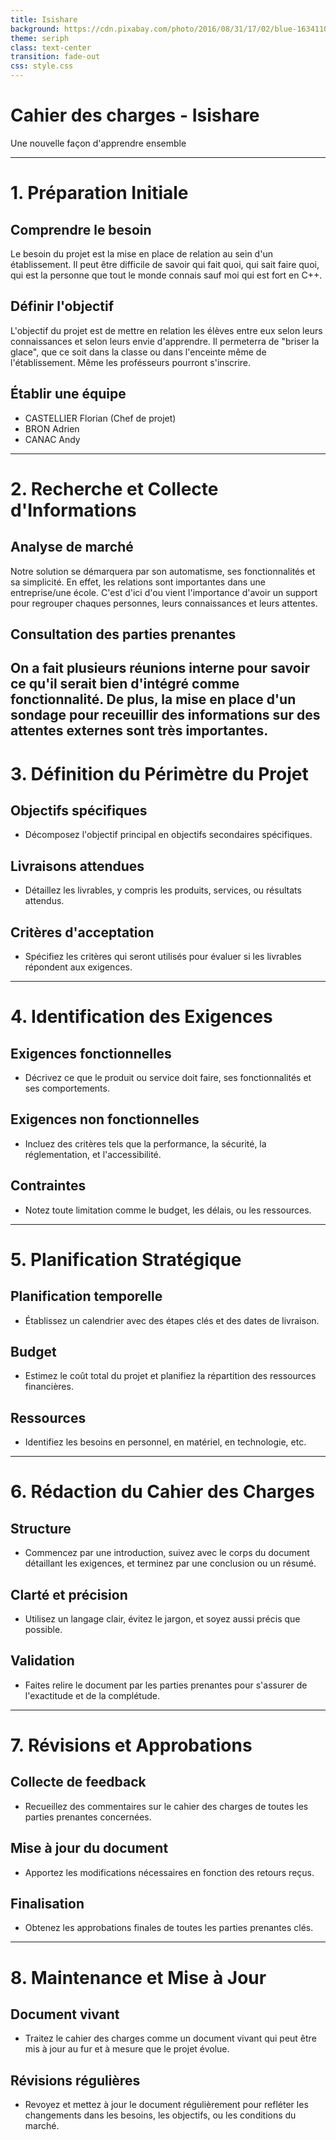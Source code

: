 ```yaml
---
title: Isishare
background: https://cdn.pixabay.com/photo/2016/08/31/17/02/blue-1634110_1280.png
theme: seriph
class: text-center
transition: fade-out
css: style.css
---
```


# Cahier des charges - Isishare

<div class="pt-1">
Une nouvelle façon d'apprendre ensemble
</div>

---

# 1. Préparation Initiale

## Comprendre le besoin
Le besoin du projet est la mise en place de relation au sein d'un établissement. Il peut être difficile de savoir qui fait quoi, qui sait faire quoi, qui est la personne que tout le monde connais sauf moi qui est fort en C++. 

## Définir l'objectif
L'objectif du projet est de mettre en relation les élèves entre eux selon leurs connaissances et selon leurs envie d'apprendre. Il permeterra de "briser la glace", que ce soit dans la classe ou dans l'enceinte même de l'établissement. Même les profésseurs pourront s'inscrire.

## Établir une équipe
- CASTELLIER Florian (Chef de projet)
- BRON Adrien
- CANAC Andy
---

# 2. Recherche et Collecte d'Informations

## Analyse de marché
Notre solution se démarquera par son automatisme, ses fonctionnalités et sa simplicité. En effet, les relations sont importantes dans une entreprise/une école. C'est d'ici d'ou vient l'importance d'avoir un support pour regrouper chaques personnes, leurs connaissances et leurs attentes.

## Consultation des parties prenantes
On a fait plusieurs réunions interne pour savoir ce qu'il serait bien d'intégré comme fonctionnalité.
De plus, la mise en place d'un sondage pour receuillir des informations sur des attentes externes sont très importantes.
---

# 3. Définition du Périmètre du Projet

## Objectifs spécifiques
- Décomposez l'objectif principal en objectifs secondaires spécifiques.

## Livraisons attendues
- Détaillez les livrables, y compris les produits, services, ou résultats attendus.

## Critères d'acceptation
- Spécifiez les critères qui seront utilisés pour évaluer si les livrables répondent aux exigences.

---

# 4. Identification des Exigences

## Exigences fonctionnelles
- Décrivez ce que le produit ou service doit faire, ses fonctionnalités et ses comportements.

## Exigences non fonctionnelles
- Incluez des critères tels que la performance, la sécurité, la réglementation, et l'accessibilité.

## Contraintes
- Notez toute limitation comme le budget, les délais, ou les ressources.

---

# 5. Planification Stratégique

## Planification temporelle
- Établissez un calendrier avec des étapes clés et des dates de livraison.

## Budget
- Estimez le coût total du projet et planifiez la répartition des ressources financières.

## Ressources
- Identifiez les besoins en personnel, en matériel, en technologie, etc.

---

# 6. Rédaction du Cahier des Charges

## Structure
- Commencez par une introduction, suivez avec le corps du document détaillant les exigences, et terminez par une conclusion ou un résumé.

## Clarté et précision
- Utilisez un langage clair, évitez le jargon, et soyez aussi précis que possible.

## Validation
- Faites relire le document par les parties prenantes pour s'assurer de l'exactitude et de la complétude.

---

# 7. Révisions et Approbations

## Collecte de feedback
- Recueillez des commentaires sur le cahier des charges de toutes les parties prenantes concernées.

## Mise à jour du document
- Apportez les modifications nécessaires en fonction des retours reçus.

## Finalisation
- Obtenez les approbations finales de toutes les parties prenantes clés.

---

# 8. Maintenance et Mise à Jour

## Document vivant
- Traitez le cahier des charges comme un document vivant qui peut être mis à jour au fur et à mesure que le projet évolue.

## Révisions régulières
- Revoyez et mettez à jour le document régulièrement pour refléter les changements dans les besoins, les objectifs, ou les conditions du marché.
